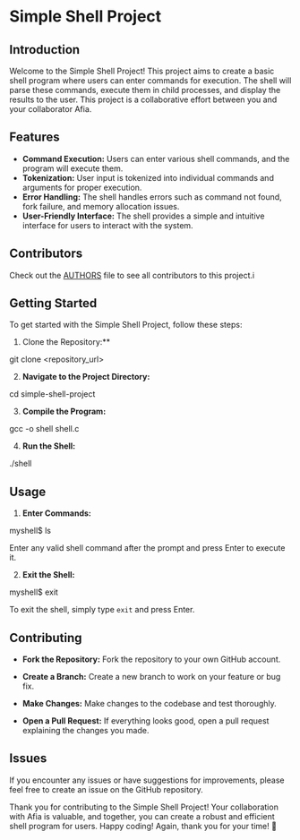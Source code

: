 # Simple Shell Project

## Introduction

Welcome to the Simple Shell Project! This project aims to create a basic shell program where users can enter commands for execution. The shell will parse these commands, execute them in child processes, and display the results to the user. This project is a collaborative effort between you and your collaborator Afia.

## Features

- **Command Execution:** Users can enter various shell commands, and the program will execute them.
- **Tokenization:** User input is tokenized into individual commands and arguments for proper execution.
- **Error Handling:** The shell handles errors such as command not found, fork failure, and memory allocation issues.
- **User-Friendly Interface:** The shell provides a simple and intuitive interface for users to interact with the system.

## Contributors

Check out the [AUTHORS](AUTHORS) file to see all contributors to this project.i

## Getting Started

To get started with the Simple Shell Project, follow these steps:

1. Clone the Repository:\*\*

git clone <repository_url>

2. **Navigate to the Project Directory:**

cd simple-shell-project

3. **Compile the Program:**

gcc -o shell shell.c

4. **Run the Shell:**

./shell

## Usage

1. **Enter Commands:**

myshell$ ls

Enter any valid shell command after the prompt and press Enter to execute it.

2. **Exit the Shell:**

myshell$ exit

To exit the shell, simply type `exit` and press Enter.

## Contributing

- **Fork the Repository:** Fork the repository to your own GitHub account.

- **Create a Branch:** Create a new branch to work on your feature or bug fix.

- **Make Changes:** Make changes to the codebase and test thoroughly.

- **Open a Pull Request:** If everything looks good, open a pull request explaining the changes you made.

## Issues

If you encounter any issues or have suggestions for improvements, please feel free to create an issue on the GitHub repository.

Thank you for contributing to the Simple Shell Project! Your collaboration with Afia is valuable, and together, you can create a robust and efficient shell program for users. Happy coding! Again, thank you for your time! 🚀
